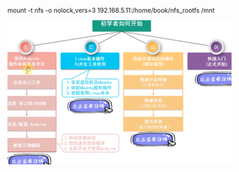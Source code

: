 <!--
 * @Author: Clark
 * @Email: haixuanwoTxh@gmail.com
 * @Date: 2024-04-14 19:54:12
 * @LastEditors: Clark
 * @LastEditTime: 2024-09-15 10:37:22
 * @Description: file content
-->



mount -t nfs -o nolock,vers=3 192.168.5.11:/home/book/nfs_rootfs /mnt




![RUNOOB 图标](pics/00_start.jpg "RUNOOB")

